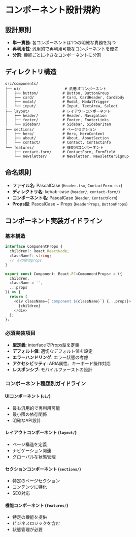 # コンポーネント設計規約

## 設計原則
- **単一責務**: 各コンポーネントは1つの明確な責務を持つ
- **再利用性**: 汎用的で再利用可能なコンポーネントを優先
- **分割**: 機能ごとに小さなコンポーネントに分割

## ディレクトリ構造
```
src/components/
├── ui/                    # 汎用UIコンポーネント
│   ├── button/           # Button, ButtonGroup
│   ├── card/             # Card, CardHeader, CardBody
│   ├── modal/            # Modal, ModalTrigger
│   └── input/            # Input, TextArea, Select
├── layout/               # レイアウトコンポーネント
│   ├── header/           # Header, Navigation
│   ├── footer/           # Footer, FooterLinks
│   └── sidebar/          # Sidebar, SidebarItem
├── sections/             # ページセクション
│   ├── hero/             # Hero, HeroContent
│   ├── about/            # About, AboutSection
│   └── contact/          # Contact, ContactInfo
└── features/             # 機能別コンポーネント
    ├── contact-form/     # ContactForm, FormField
    └── newsletter/       # Newsletter, NewsletterSignup
```

## 命名規則
- **ファイル名**: PascalCase (`Header.tsx`, `ContactForm.tsx`)
- **ディレクトリ名**: kebab-case (`header/`, `contact-form/`)
- **コンポーネント名**: PascalCase (`Header`, `ContactForm`)
- **Props型**: PascalCase + Props (`HeaderProps`, `ButtonProps`)

## コンポーネント実装ガイドライン

### 基本構造
```typescript
interface ComponentProps {
  children?: React.ReactNode;
  className?: string;
  // その他のprops
}

export const Component: React.FC<ComponentProps> = ({ 
  children, 
  className = '',
  ...props 
}) => {
  return (
    <div className={`component ${className}`} {...props}>
      {children}
    </div>
  );
};
```

### 必須実装項目
- **型定義**: interfaceでProps型を定義
- **デフォルト値**: 適切なデフォルト値を設定
- **エラーハンドリング**: エラー状態の考慮
- **アクセシビリティ**: ARIA属性、キーボード操作対応
- **レスポンシブ**: モバイルファーストの設計

### コンポーネント種類別ガイドライン

#### UIコンポーネント (`ui/`)
- 最も汎用的で再利用可能
- 最小限の依存関係
- 明確なAPI設計

#### レイアウトコンポーネント (`layout/`)
- ページ構造を定義
- ナビゲーション関連
- グローバルな状態管理

#### セクションコンポーネント (`sections/`)
- 特定のページセクション
- コンテンツに特化
- SEO対応

#### 機能コンポーネント (`features/`)
- 特定の機能を提供
- ビジネスロジックを含む
- 状態管理が必要

